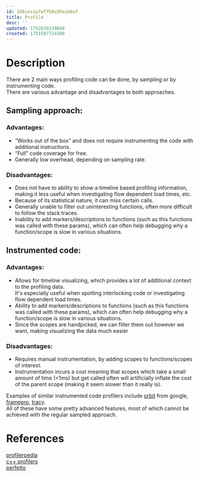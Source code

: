 ```yaml
---
id: 2d6cos1pfwffb9u3haim6o7
title: Profile
desc: ''
updated: 1752630339604
created: 1751507724300
---
```


# Description
There are 2 main ways profiling code can be done, by sampling or by instrumenting code.<br>
There are various advantage and disadvantages to both approaches.

## Sampling approach:
### Advantages:
- “Works out of the box” and does not require instrumenting the code with additional instructions.
- “Full” code coverage for free.
- Generally low overhead, depending on sampling rate.
### Disadvantages:
- Does not have to ability to show a timeline based profiling information, making it less useful when investigating flow dependent load times, etc.
- Because of its statistical nature, it can miss certain calls.
- Generally unable to filter out uninteresting functions, often more difficult to follow the stack traces.
- Inability to add markers/descriptions to functions (such as this functions was called with these params), which can often help debugging why a function/scope is slow in various situations.

## Instrumented code:
### Advantages:
- Allows for timeline visualizing, which provides a lot of additional context to the profiling data. <br>
It's especially useful when spotting interlocking code or investigating flow dependent load times.
- Ability to add markers/descriptions to functions (such as this functions was called with these params), which can often help debugging why a function/scope is slow in various situations.
- Since the scopes are handpicked, we can filter them out however we want, making visualizing the data much easier

### Disadvantages:
- Requires manual instrumentation, by adding scopes to functions/scopes of interest.
- Instrumentation incurs a cost meaning that scopes which take a small amount of time (<1ms) but get called often will artificially inflate the cost of the parent scope (making it seem slower than it really is).

Examples of similar instrumented code profilers include [orbit](https://github.com/google/orbit) from google, [framepro](https://www.puredevsoftware.com/framepro/index.htm), [tracy](https://github.com/wolfpld/tracy). <br>
All of these have some pretty advanced features, most of which cannot be achieved with the regular sampled approach.

# References
[profilerpedia](https://profilerpedia.markhansen.co.nz/)<br>
[c++ profilers](https://hackingcpp.com/cpp/tools/profilers.html)<br>
[perfetto](https://perfetto.dev/docs/getting-started/system-tracing)
